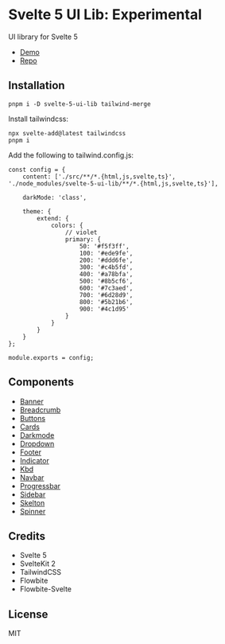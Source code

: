 # Svelte 5 UI Lib: Experimental

UI library for Svelte 5

- [Demo](https://svelte-5-ui-lib.vercel.app/)
- [Repo](https://github.com/shinokada/svelte-5-ui-lib)


## Installation

```
pnpm i -D svelte-5-ui-lib tailwind-merge
```

Install tailwindcss:

```
npx svelte-add@latest tailwindcss
pnpm i
```

Add the following to tailwind.config.js:

```
const config = {
	content: ['./src/**/*.{html,js,svelte,ts}', './node_modules/svelte-5-ui-lib/**/*.{html,js,svelte,ts}'],

	darkMode: 'class',

	theme: {
		extend: {
			colors: {
				// violet
				primary: {
					50: '#f5f3ff',
					100: '#ede9fe',
					200: '#ddd6fe',
					300: '#c4b5fd',
					400: '#a78bfa',
					500: '#8b5cf6',
					600: '#7c3aed',
					700: '#6d28d9',
					800: '#5b21b6',
					900: '#4c1d95'
				}
			}
		}
	}
};

module.exports = config;
```

## Components

- [Banner](https://svelte-5-ui-lib.vercel.app/banner)
- [Breadcrumb](https://svelte-5-ui-lib.vercel.app/breadcrumb)
- [Buttons](https://svelte-5-ui-lib.vercel.app/button)
- [Cards](https://svelte-5-ui-lib.vercel.app/card)
- [Darkmode](https://svelte-5-ui-lib.vercel.app/darkmode)
- [Dropdown](https://svelte-5-ui-lib.vercel.app/dropdown)
- [Footer](https://svelte-5-ui-lib.vercel.app/footer)
- [Indicator](https://svelte-5-ui-lib.vercel.app/indicator)
- [Kbd](https://svelte-5-ui-lib.vercel.app/kbd)
- [Navbar](https://svelte-5-ui-lib.vercel.app/navbar)
- [Progressbar](https://svelte-5-ui-lib.vercel.app/progress)
- [Sidebar](https://svelte-5-ui-lib.vercel.app/sidebar)
- [Skelton](https://svelte-5-ui-lib.vercel.app/skeleton)
- [Spinner](https://svelte-5-ui-lib.vercel.app/spinner)

## Credits

- Svelte 5
- SvelteKit 2
- TailwindCSS
- Flowbite
- Flowbite-Svelte

## License

MIT